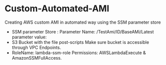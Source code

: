# Custom-Automated-AMI
Creating AWS custom AMI in automated way using the SSM parameter store 

- SSM parameter Store : 
    Parameter Name: /TestAmi/ID/BaseAMi/Latest
    parameter value: 
- S3 Bucket with the file post-scripts
    Make sure bucket is accessible through VPC Endpoints.
- RoleName: lambda-ssm-role
    Permissions: AWSLambdaExecute & AmazonSSMFullAccess. 